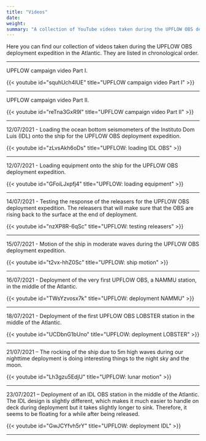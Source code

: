 ```yaml
---
title: "Videos"
date: 
weight: 
summary: "A collection of YouTube videos taken during the UPFLOW OBS deployment expedition."
---
```


Here you can find our collection of videos taken during the UPFLOW OBS deployment expedition in the Atlantic. They are listed in chronological order.

---

UPFLOW campaign video Part I.

{{< youtube id="squhUch4lUE" title="UPFLOW campaign video Part I" >}}

---

UPFLOW campaign video Part II.

{{< youtube id="reTna3GxR9I" title="UPFLOW campaign video Part II" >}}

---

12/07/2021 - Loading the ocean bottom seismometers of the Instituto Dom Luis (IDL) onto the ship for the UPFLOW OBS deployment expedition.

{{< youtube id="zLvsAkh6oDs" title="UPFLOW: loading IDL OBS" >}}

---

12/07/2021 - Loading equipment onto the ship for the UPFLOW OBS deployment expedition.

{{< youtube id="GFoiLJxpfj4" title="UPFLOW: loading equipment" >}}

---

14/07/2021 - Testing the response of the releasers for the UPFLOW OBS deployment expedition. The releasers that will make sure that the OBS are rising back to the surface at the end of deployment.

{{< youtube id="nzXP8R-6qSc" title="UPFLOW: testing releasers" >}}

---

15/07/2021 - Motion of the ship in moderate waves during the UPFLOW OBS deployment expedition.

{{< youtube id="t2vx-hhZ0Sc" title="UPFLOW: ship motion" >}}

---

16/07/2021 - Deployment of the very first UPFLOW OBS, a NAMMU station, in the middle of the Atlantic.

{{< youtube id="TWsYzvosx7k" title="UPFLOW: deployment NAMMU" >}}

---

18/07/2021 - Deployment of the first UPFLOW OBS LOBSTER station in the middle of the Atlantic.

{{< youtube id="UCDbnG1bUno" title="UPFLOW: deployment LOBSTER" >}}

---

21/07/2021 – The rocking of the ship due to 5m high waves during our nighttime deployment is doing interesting things to the night sky and the moon.

{{< youtube id="Lh3gzu5EdjU" title="UPFLOW: lunar motion" >}}

---

23/07/2021 – Deployment of an IDL OBS station in the middle of the Atlantic. The IDL design is slightly different, which makes it much easier to handle on deck during deployment but it takes slightly longer to sink. Therefore, it seems to be floating for a while after being released.

{{< youtube id="GwJCYfvh5rY" title="UPFLOW: deployment IDL" >}}

---
